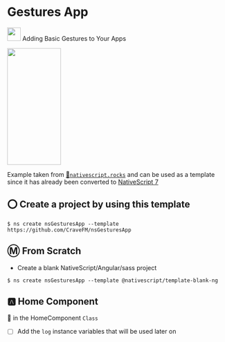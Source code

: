 # Gestures App

[<img src="https://github.com/angular/angular/blob/master/aio/src/assets/images/logos/angular/angular.png" width="31" height="31"></img>](https://play.nativescript.org/?template=play-ng&id=Wh9rvG&v=49) Adding Basic Gestures to Your Apps

[<img src="https://raw.githubusercontent.com/NativeScript/code-samples/master/screens/basic-gestures.png" width="124" height="270"></img>](https://play.nativescript.org/?template=play-ng&id=Wh9rvG&v=49)

Example taken from [:bookmark:`nativescript.rocks`](https://plugins.nativescript.rocks/samples) and can be used as a template since it has already been converted to [NativeScript 7](https://nativescript.org/blog/nativescript-7-announcement)

## :o: Create a project by using this template

```
$ ns create nsGesturesApp --template https://github.com/CraveFM/nsGesturesApp
```


## :m: From Scratch

* Create a blank NativeScript/Angular/sass project

```
$ ns create nsGesturesApp --template @nativescript/template-blank-ng
```

## :a: Home Component

:round_pushpin: in the HomeComponent `Class`

- [ ] Add the `log` instance variables that will be used later on
